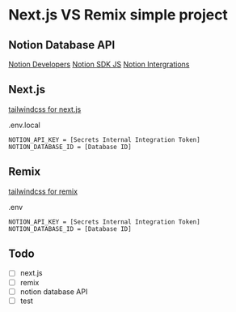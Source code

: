 # Next.js VS Remix simple project

## Notion Database API

[Notion Developers](https://developers.notion.com/docs/getting-started)
[Notion SDK JS](https://github.com/makenotion/notion-sdk-js)
[Notion Intergrations](https://www.notion.com/my-integrations)

## Next.js

[tailwindcss for next.js](https://tailwindcss.com/docs/guides/nextjs)

.env.local

```
NOTION_API_KEY = [Secrets Internal Integration Token]
NOTION_DATABASE_ID = [Database ID]
```

## Remix

[tailwindcss for remix](https://tailwindcss.com/docs/guides/remix)

.env

```
NOTION_API_KEY = [Secrets Internal Integration Token]
NOTION_DATABASE_ID = [Database ID]
```

## Todo

- [ ] next.js
- [ ] remix
- [ ] notion database API
- [ ] test
